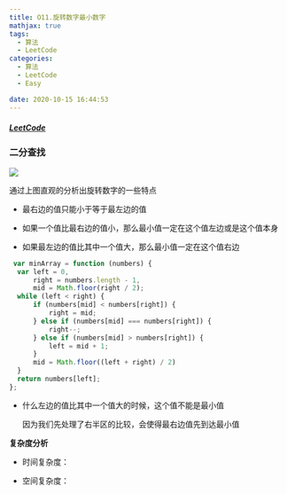 ```yaml
---
title: O11.旋转数字最小数字
mathjax: true
tags:
  - 算法
  - LeetCode
categories:
  - 算法
  - LeetCode
  - Easy

date: 2020-10-15 16:44:53
---
```


##### [LeetCode](https://leetcode-cn.com/problems/xuan-zhuan-shu-zu-de-zui-xiao-shu-zi-lcof/)

### 二分查找

![](0001.png)

通过上图直观的分析出旋转数字的一些特点

+ 最右边的值只能小于等于最左边的值

+ 如果一个值比最右边的值小，那么最小值一定在这个值左边或是这个值本身

+ 如果最左边的值比其中一个值大，那么最小值一定在这个值右边

```javascript
 var minArray = function (numbers) {
  var left = 0,
      right = numbers.length - 1,
      mid = Math.floor(right / 2);
  while (left < right) {
      if (numbers[mid] < numbers[right]) {
          right = mid;
      } else if (numbers[mid] === numbers[right]) {
          right--;
      } else if (numbers[mid] > numbers[right]) {
          left = mid + 1;
      }
      mid = Math.floor((left + right) / 2)
  }
  return numbers[left];
};
```

+ 什么左边的值比其中一个值大的时候，这个值不能是最小值
  
  因为我们先处理了右半区的比较，会使得最右边值先到达最小值


**复杂度分析**

+ 时间复杂度：

+ 空间复杂度：
